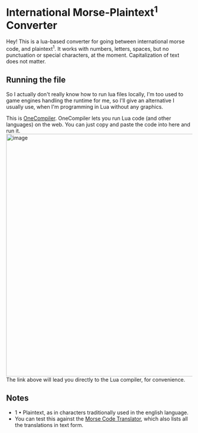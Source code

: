 # International Morse-Plaintext<sup>1</sup> Converter
Hey! This is a lua-based converter for going between international morse code, and plaintext<sup>1</sup>. 
It works with numbers, letters, spaces, but no punctuation or special characters, at the moment. Capitalization of text does not matter.

## Running the file
So I actually don't really know how to run lua files locally, I'm too used to game engines handling the runtime for me, so I'll give an alternative I usually use, when I'm programming in Lua without any graphics.

This is [OneCompiler](https://onecompiler.com/lua/). OneCompiler lets you run Lua code (and other languages) on the web. You can just copy and paste the code into here and run it.
<img width="1365" height="657" alt="image" src="https://github.com/user-attachments/assets/f30fe145-58f2-44f5-a9f8-12de6441e71e" />
The link above will lead you directly to the Lua compiler, for convenience.

## Notes
- 1 •️ Plaintext, as in characters traditionally used in the english language.
- You can test this against the [Morse Code Translator](code.world/international/translator.html), which also lists all the translations in text form.

